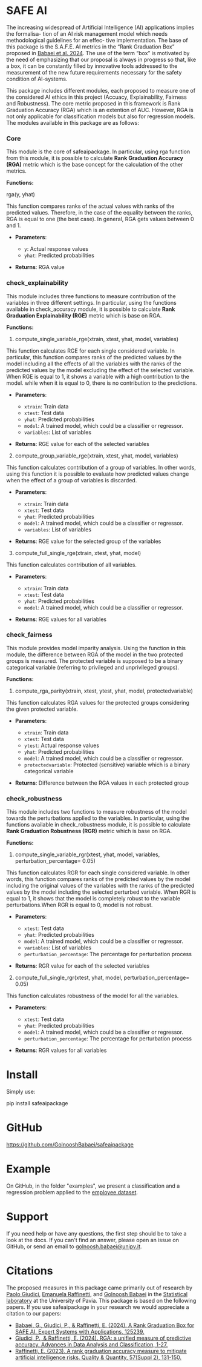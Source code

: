 # SAFE AI

The increasing widespread of Artificial Intelligence (AI) applications implies the formalisa-
tion of an AI risk management model which needs methodological guidelines for an effec-
tive implementation. The base of this package is the S.A.F.E. AI metrics in the “Rank Graduation
Box” proposed in [Babaei et al. 2024](https://www.sciencedirect.com/science/article/pii/S0957417424021067). The use of the term “box” is motivated by the need of emphasizing that our proposal is
always in progress so that, like a box, it can be constantly filled by innovative tools addressed
to the measurement of the new future requirements necessary for the safety condition of
AI-systems.

This package includes different modules, each proposed to measure one of the considered AI ethics in this project (Accuacy, Explainability, Fairness and Robustness). The core metric proposed in this framework is Rank Graduation Accuracy (RGA) which is an extention of AUC. However, RGA is not only applicable for classification models but also for regression models. The modules available in this package are as follows:

### Core

This module is the core of safeaipackage. In particular, using rga function from this module, it is possible to calculate __Rank Graduation Accuracy (RGA)__ metric which is the base concept for the calculation of the other metrics.

__Functions:__

rga(y, yhat)

This function compares ranks of the actual values with ranks of the predicted values. Therefore, in the case of the equality between the ranks, RGA is equal to one (the best case). In general, RGA gets values between 0 and 1.

- **Parameters**:
    - `y`: Actual response values 
    - `yhat`: Predicted probabilities

- **Returns**: RGA value


### check_explainability

This module includes three functions to measure contribution of the variables in three different settings. In particular, using the functions available in check_accuracy module, it is possible to calculate __Rank Graduation Explainability (RGE)__ metric which is base on RGA.  

__Functions:__

1. compute_single_variable_rge(xtrain, xtest, yhat, model, variables)

This function calculates RGE for each single considered variable. In particular, this function compares ranks of the predicted values by the model including all the effects of all the variables with the ranks of the predicted values by the model excluding the effect of the selected variable. When RGE is equal to 1, it shows a variable with a high contribution to the model. while when it is equal to 0, there is no contribution to the predictions.

- **Parameters**:
    - `xtrain`: Train data
    - `xtest`: Test data
    - `yhat`: Predicted probabilities  
    - `model`: A trained model, which could be a classifier or regressor.
    - `variables`: List of variables 
    
- **Returns**: RGE value for each of the selected variables


2. compute_group_variable_rge(xtrain, xtest, yhat, model, variables)

This function calculates contribution of a group of variables. In other words, using this function it is possible to evaluate how predicted values change when the effect of a group of variables is discarded. 

- **Parameters**:
    - `xtrain`: Train data
    - `xtest`: Test data
    - `yhat`: Predicted probabilities  
    - `model`: A trained model, which could be a classifier or regressor.
    - `variables`: List of variables 
    
- **Returns**: RGE value for the selected group of the variables


3. compute_full_single_rge(xtrain, xtest, yhat, model)

This function calculates contribution of all variables. 

- **Parameters**:
    - `xtrain`: Train data
    - `xtest`: Test data
    - `yhat`: Predicted probabilities  
    - `model`: A trained model, which could be a classifier or regressor.    
    
- **Returns**: RGE values for all variables


### check_fairness

This module provides model imparity analysis. Using the function in this module, the difference between RGA of the model in the two protected groups is measured. The protected variable is supposed to be a binary categorical variable (referring to privileged and unprivileged groups).

__Functions:__

1. compute_rga_parity(xtrain, xtest, ytest, yhat, model, protectedvariable)

This function calculates RGA values for the protected groups considering the given protected variable. 

- **Parameters**:
    - `xtrain`: Train data
    - `xtest`: Test data
    - `ytest`: Actual response values
    - `yhat`: Predicted probabilities  
    - `model`: A trained model, which could be a classifier or regressor.
    - `protectedvariable`: Protected (sensitive) variable which is a binary categorical variable
    
    
- **Returns**: Difference between the RGA values in each protected group


### check_robustness

This module includes two functions to measure robustness of the model towards the perturbations applied to the variables. In particular, using the functions available in check_robustness module, it is possible to calculate __Rank Graduation Robustness (RGR)__ metric which is base on RGA.  

__Functions:__

1. compute_single_variable_rgr(xtest, yhat, model, variables, perturbation_percentage= 0.05)

This function calculates RGR for each single considered variable. In other words, this function compares ranks of the predicted values by the model including the original values of the variables with the ranks of the predicted values by the model including the selected perturbed variable. When RGR is equal to 1, it shows that the model is completely robust to the variable perturbations.When RGR is equal to 0, model is not robust.

- **Parameters**:
    - `xtest`: Test data
    - `yhat`: Predicted probabilities  
    - `model`: A trained model, which could be a classifier or regressor.
    - `variables`: List of variables 
    - `perturbation_percentage`: The percentage for perturbation process
    
- **Returns**: RGR value for each of the selected variables


2. compute_full_single_rgr(xtest, yhat, model, perturbation_percentage= 0.05)

This function calculates robustness of the model for all the variables. 

- **Parameters**:
    - `xtest`: Test data
    - `yhat`: Predicted probabilities  
    - `model`: A trained model, which could be a classifier or regressor.
    - `perturbation_percentage`: The percentage for perturbation process
       
- **Returns**: RGR values for all variables


# Install

Simply use:

pip install safeaipackage



# GitHub

https://github.com/GolnooshBabaei/safeaipackage



# Example

On GitHub, in the folder "examples", we present a classification and a regression problem applied to the [employee dataset](https://search.r-project.org/CRAN/refmans/stima/html/employee.html).



# Support

If you need help or have any questions, the first step should be to take a look at the docs. If you can't find an answer, please open an issue on GitHub, or send an email to golnoosh.babaei@unipv.it. 



# Citations

The proposed measures in this package came primarily out of research by 
[Paolo Giudici](https://www.linkedin.com/in/paolo-giudici-60028a/), [Emanuela Raffinetti](https://www.linkedin.com/in/emanuela-raffinetti-a3980215/), 
and [Golnoosh Babaei](https://www.linkedin.com/in/golnoosh-babaei-990077187/) in the [Statistical laboratory](https://sites.google.com/unipv.it/statslab-pavia/home?authuser=0) 
at the University of Pavia. 
This package is based on the following papers. If you use safeaipackage in your research we would appreciate a citation to our papers:
* [Babaei, G., Giudici, P., & Raffinetti, E. (2024). A Rank Graduation Box for SAFE AI. Expert Systems with Applications, 125239.](https://doi.org/10.1016/j.eswa.2024.125239)
* [Giudici, P., & Raffinetti, E. (2024). RGA: a unified measure of predictive accuracy. Advances in Data Analysis and Classification, 1-27.](https://link.springer.com/article/10.1007/s11634-023-00574-2)
* [Raffinetti, E. (2023). A rank graduation accuracy measure to mitigate artificial intelligence risks. Quality & Quantity, 57(Suppl 2), 131-150.](https://link.springer.com/article/10.1007/s11135-023-01613-y)
